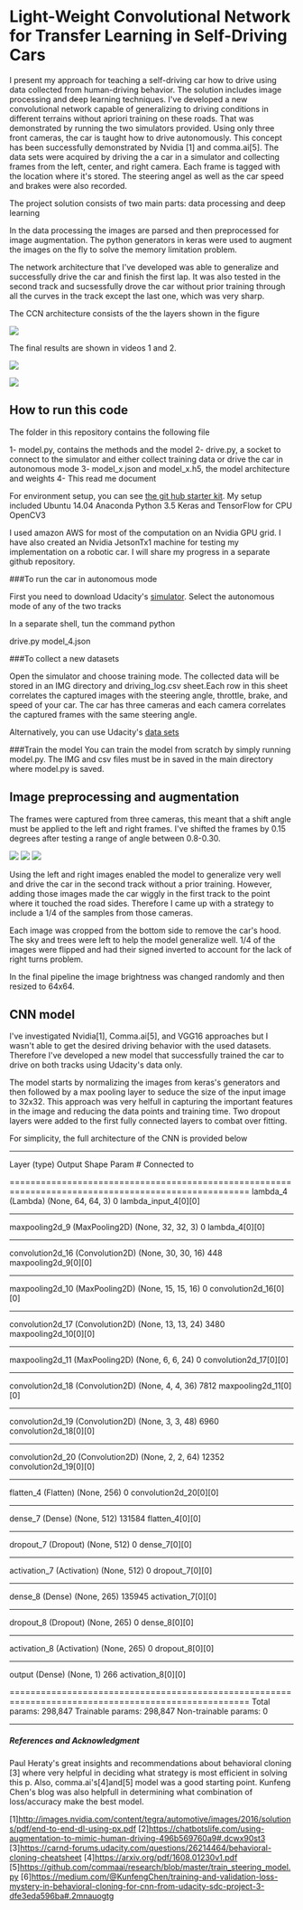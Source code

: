 
# Light-Weight Convolutional Network for Transfer Learning in Self-Driving Cars 

I present my approach for teaching a self-driving car how to drive using data collected from human-driving behavior. The solution includes image processing and deep learning techniques. I've developed a new convolutional network capable of generalizing to driving conditions in different terrains without apriori training on these roads. That was demonstrated by running the two simulators provided.  Using only three front cameras, the car is taught how to drive autonomously. This concept has been successfully demonstrated by Nvidia [1] and comma.ai[5]. 
The data sets were acquired by driving the a car in a simulator and collecting frames from the left, center, and right camera. Each frame is tagged with the location where it's stored. The steering angel as well as the car speed and brakes were also recorded. 

The project solution consists of two main parts: data processing and deep learning

In the data processing the images are parsed and then preprocessed for image augmentation. 
The python generators in keras were used to augment the images on the fly to solve the memory limitation problem.

The network architecture that I've developed was able to generalize and successfully drive the car and finish the first lap. It was also tested in the second track and sucsessfully drove the car without prior training through all the curves in the track except the last one, which was very sharp.

The CCN architecture consists of the the layers shown in the figure

<img src="text4048.png">


The final results are shown in videos 1 and 2.

[<img src="output_2_0.jpeg">](https://www.youtube.com/watch?v=bn0gIm1wwRk)

[<img src="output_3_0.jpeg">](https://www.youtube.com/watch?v=DwoYqVe2x8I)

## How to run this code

The folder in this repository contains the following file

1- model.py, contains the methods and the model
2- drive.py, a socket to connect to the simulator and either collect training data or drive the car in autonomous mode
3- model_x.json and model_x.h5, the model architecture and weights
4- This read me document

For environment setup, you can see [the git hub starter kit](https://github.com/udacity/CarND-Term1-Starter-Kit). My setup included
Ubuntu 14.04
Anaconda
Python 3.5
Keras and TensorFlow for CPU
OpenCV3

I used amazon AWS for most of the computation on an Nvidia GPU grid. I have also created an Nvidia JetsonTx1 machine for testing my implementation on a robotic car. I will share my progress in a separate github repository. 

###To run the car in autonomous mode

First you need to download Udacity's [simulator](https://d17h27t6h515a5.cloudfront.net/topher/2016/November/5831f0f7_simulator-linux/simulator-linux.zip). Select the autonomous mode of any of the two tracks

In a separate shell, tun the command python 

drive.py model_4.json

###To collect a new datasets

Open the simulator and choose training mode. The collected data will be stored in an IMG directory and driving_log.csv sheet.Each row in this sheet correlates the captured images with the steering angle, throttle, brake, and speed of your car. The car has three cameras and each camera correlates the captured frames with the same steering angle.

Alternatively, you can use Udacity's [data sets](https://d17h27t6h515a5.cloudfront.net/topher/2016/December/584f6edd_data/data.zip) 

###Train the model
You can train the model from scratch by simply running model.py. The IMG and csv files must be in saved in the main directory where model.py is saved.

##  Image preprocessing and augmentation

The frames were captured from three cameras, this meant that a shift angle must be applied to the left and right frames. I've shifted the frames by 0.15 degrees after testing a range of angle between 0.8-0.30. 

<img src="left.jpg"> <img src="center.jpg"> <img src="right.jpg">

Using the left and right images enabled the model to generalize very well and drive  the car in the second track without a prior training. However, adding those images made the car wiggly in the first track to the point where it touched the road sides. Therefore I came up with a strategy to include a 1/4 of the samples from those cameras. 

Each image was cropped from the bottom side to remove the car's hood. The sky and trees were left to help the model generalize well. 1/4 of the images were flipped and had their signed inverted to account for the lack of right turns problem.  

In the final pipeline the image brightness was changed randomly and then resized to 64x64. 


## CNN model

I've investigated Nvidia[1], Comma.ai[5], and VGG16 approaches but I wasn't able to get the desired driving behavior with the used datasets. Therefore I've developed a new model that successfully trained the car to drive on both tracks using Udacity's data only.  

The model starts by normalizing the images from keras's generators and then followed by a max pooling layer to seduce the size of the input image to 32x32. This approach was very helfull in capturing the important features in the image and reducing the data points and training time. 
Two dropout layers were added to the first fully connected layers to combat over fitting. 

For simplicity, the full architecture of the CNN is provided below

__________________________________________________________________________________________________
Layer (type)                     Output Shape          Param #     Connected to                     

====================================================================================================
lambda_4 (Lambda)                (None, 64, 64, 3)     0           lambda_input_4[0][0]             
____________________________________________________________________________________________________
maxpooling2d_9 (MaxPooling2D)    (None, 32, 32, 3)     0           lambda_4[0][0]                   
____________________________________________________________________________________________________
convolution2d_16 (Convolution2D) (None, 30, 30, 16)    448         maxpooling2d_9[0][0]             
____________________________________________________________________________________________________
maxpooling2d_10 (MaxPooling2D)   (None, 15, 15, 16)    0           convolution2d_16[0][0]           
____________________________________________________________________________________________________
convolution2d_17 (Convolution2D) (None, 13, 13, 24)    3480        maxpooling2d_10[0][0]            
____________________________________________________________________________________________________
maxpooling2d_11 (MaxPooling2D)   (None, 6, 6, 24)      0           convolution2d_17[0][0]           
____________________________________________________________________________________________________
convolution2d_18 (Convolution2D) (None, 4, 4, 36)      7812        maxpooling2d_11[0][0]            
____________________________________________________________________________________________________
convolution2d_19 (Convolution2D) (None, 3, 3, 48)      6960        convolution2d_18[0][0]           
____________________________________________________________________________________________________
convolution2d_20 (Convolution2D) (None, 2, 2, 64)      12352       convolution2d_19[0][0]           
____________________________________________________________________________________________________
flatten_4 (Flatten)              (None, 256)           0           convolution2d_20[0][0]           
____________________________________________________________________________________________________
dense_7 (Dense)                  (None, 512)           131584      flatten_4[0][0]                  
____________________________________________________________________________________________________
dropout_7 (Dropout)              (None, 512)           0           dense_7[0][0]                    
____________________________________________________________________________________________________
activation_7 (Activation)        (None, 512)           0           dropout_7[0][0]                  
____________________________________________________________________________________________________
dense_8 (Dense)                  (None, 265)           135945      activation_7[0][0]               
____________________________________________________________________________________________________
dropout_8 (Dropout)              (None, 265)           0           dense_8[0][0]                    
____________________________________________________________________________________________________
activation_8 (Activation)        (None, 265)           0           dropout_8[0][0]                  
____________________________________________________________________________________________________
output (Dense)                   (None, 1)             266         activation_8[0][0]               

====================================================================================================
Total params: 298,847
Trainable params: 298,847
Non-trainable params: 0
____________________________________________________________________________________________________
 

##### References and Acknowledgment

Paul Heraty's  great insights and recommendations about behavioral cloning [3] where very helpful in deciding what strategy is most efficient in solving this p. Also, comma.ai's[4]and[5] model was a good starting point.
Kunfeng Chen's blog was also helpfull in determining what combination of loss/accuracy make the best model.

[1]http://images.nvidia.com/content/tegra/automotive/images/2016/solutions/pdf/end-to-end-dl-using-px.pdf
[2]https://chatbotslife.com/using-augmentation-to-mimic-human-driving-496b569760a9#.dcwx90st3
[3]https://carnd-forums.udacity.com/questions/26214464/behavioral-cloning-cheatsheet
[4]https://arxiv.org/pdf/1608.01230v1.pdf
[5]https://github.com/commaai/research/blob/master/train_steering_model.py
[6]https://medium.com/@KunfengChen/training-and-validation-loss-mystery-in-behavioral-cloning-for-cnn-from-udacity-sdc-project-3-dfe3eda596ba#.2mnauogtg
